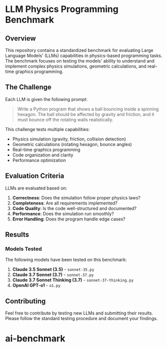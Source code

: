 # LLM Physics Programming Benchmark

## Overview
This repository contains a standardized benchmark for evaluating Large Language Models' (LLMs) capabilities in physics-based programming tasks. The benchmark focuses on testing the models' ability to understand and implement complex physics simulations, geometric calculations, and real-time graphics programming.

## The Challenge
Each LLM is given the following prompt:

> Write a Python program that shows a ball bouncing inside a spinning hexagon. The ball should be affected by gravity and friction, and it must bounce off the rotating walls realistically.

This challenge tests multiple capabilities:
- Physics simulation (gravity, friction, collision detection)
- Geometric calculations (rotating hexagon, bounce angles)
- Real-time graphics programming
- Code organization and clarity
- Performance optimization

## Evaluation Criteria
LLMs are evaluated based on:
1. **Correctness**: Does the simulation follow proper physics laws?
2. **Completeness**: Are all requirements implemented?
3. **Code Quality**: Is the code well-structured and documented?
4. **Performance**: Does the simulation run smoothly?
5. **Error Handling**: Does the program handle edge cases?

## Results

### Models Tested
The following models have been tested on this benchmark:

1. **Claude 3.5 Sonnet (3.5)** - `sonnet-35.py`
2. **Claude 3.7 Sonnet (3.7)** - `sonnet-37.py`
3. **Claude 3.7 Sonnet Thinking (3.7)** - `sonnet-37-thinking.py`
4. **OpenAI GPT-o1** - `o1.py`

## Contributing
Feel free to contribute by testing new LLMs and submitting their results. Please follow the standard testing procedure and document your findings.


# ai-benchmark
